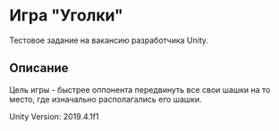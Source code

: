 # Игра "Уголки"
Тестовое задание на вакансию разработчика Unity.
## Описание
Цель игры - быстрее оппонента передвинуть все свои шашки на то место, где изначально располагались его шашки.

Unity Version: 2019.4.1f1
